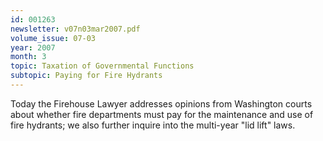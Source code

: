 ```yaml
---
id: 001263
newsletter: v07n03mar2007.pdf
volume_issue: 07-03
year: 2007
month: 3
topic: Taxation of Governmental Functions
subtopic: Paying for Fire Hydrants
---
```


Today the Firehouse Lawyer addresses opinions from Washington courts about whether fire departments must pay for the maintenance and use of fire hydrants; we also further inquire into the multi-year "lid lift" laws.
